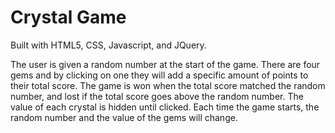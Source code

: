 # Crystal Game

Built with HTML5, CSS, Javascript, and JQuery.

The user is given a random number at the start of the game. There are four gems and by clicking on one they will add a specific amount of points to their total score. The game is won when the total score matched the random number, and lost if the total score goes above the random number. The value of each crystal is hidden until clicked. Each time the game starts, the random number and the value of the gems will change.